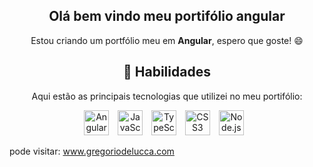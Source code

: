 <section align="center">
  <h1 align="center"> Olá bem vindo meu portifólio angular</h1>
<p>Estou criando um portfólio meu em <strong>Angular</strong>, espero que goste! 😄</p>
</section>

<section  align="center">
    <h1>🚀 Habilidades</h1>
    <p>Aqui estão as principais tecnologias que utilizei  no meu portifólio:</p>
    <p>
      <img src="https://cdn.jsdelivr.net/gh/devicons/devicon/icons/angularjs/angularjs-original.svg" title="Angular" alt="Angular" width="40" style="margin-right: 10px;"/>
      <img src="https://cdn.jsdelivr.net/gh/devicons/devicon/icons/javascript/javascript-original.svg" title="javascript" alt="JavaScript" width="40" style="margin-right: 10px;"/>
      <img src="https://cdn.jsdelivr.net/gh/devicons/devicon/icons/typescript/typescript-original.svg"  title="typescript" alt="TypeScript" width="40" style="margin-right: 10px;"/>
      <img src="https://cdn.jsdelivr.net/gh/devicons/devicon/icons/css3/css3-original.svg"  title="scss" alt="CSS3" width="40" style="margin-right: 10px;"/>
      <img src="https://cdn.jsdelivr.net/gh/devicons/devicon/icons/nodejs/nodejs-original.svg"  title="nodejs" alt="Node.js" width="40" style="margin-right: 10px;"/>
    </p>
  </section>
  
   <section> 
      <p align="left"> pode visitar: <a href="https://gregoriodelucca.vercel.app/">www.gregoriodelucca.com</a></p>
   </section>
   </section>
 
